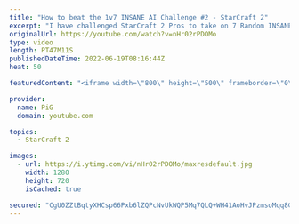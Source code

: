 ```yaml
---
title: "How to beat the 1v7 INSANE AI Challenge #2 - StarCraft 2"
excerpt: "I have challenged StarCraft 2 Pros to take on 7 Random INSANE Cheater AIs at once! Serral has said it is impossible unless maybe they're all Zergs. After Spirit (Soul) tried it first, the next person brave enough to try it is PiLiPiLi, a Protoss player. He took on 7 Random insane AIs all on Any Build."
originalUrl: https://youtube.com/watch?v=nHr02rPDOMo
type: video
length: PT47M11S
publishedDateTime: 2022-06-19T08:16:44Z
heat: 50

featuredContent: "<iframe width=\"800\" height=\"500\" frameborder=\"0\" src=\"https://www.youtube.com/embed/nHr02rPDOMo\" allow=\"accelerometer; autoplay; encrypted-media; gyroscope; picture-in-picture\" allowfullscreen></iframe>"

provider:
  name: PiG
  domain: youtube.com

topics:
  - StarCraft 2

images:
  - url: https://i.ytimg.com/vi/nHr02rPDOMo/maxresdefault.jpg
    width: 1280
    height: 720
    isCached: true

secured: "CgU0ZZtBqtyXHCsp66Pxb6lZQPcNvUkWQP5Mq7QLQ+WH41AoHvJPzmsoMqq8GKywjgN6UBZeHbGT5161Nn3awPkNwbCCjW4jhddl7Z1PSL7Ng9F8dPxaV3WPAUcZfZN0cMIwsRlUJX2D7w8MGYY1zDLKpgMbmVUUqRI+Lo9w7EUPQzeZLPF+z/R4QY5JApzAeSQq2gEUfi5qkBD/M9qWqv0xPRDOpsUkSvZhqVgUwJDolBn/x0ujhCN1yB07mPFb7kqPorBP4eM5muba4vudH1MwTNuVTrjoge1Oazu0TgoT+7cvLGOgvkL0qP6wVhycP8mnaVD2pzqPveyaT6ge3rpVKJdousMinB0wOIXiqkpXfoI04j+AiqJsNatcONvpugEXqz3YBB6ISkRUeX5ikk2y9BvgEtGlYec/rujXp2s=;t27lURMUOo9i8F5SM7UERg=="
---
```


